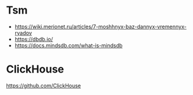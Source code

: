 # Tsm
- https://wiki.merionet.ru/articles/7-moshhnyx-baz-dannyx-vremennyx-ryadov
- https://dbdb.io/
- https://docs.mindsdb.com/what-is-mindsdb

# ClickHouse
https://github.com/ClickHouse